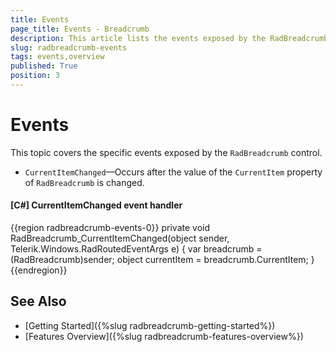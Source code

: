 ```yaml
---
title: Events
page_title: Events - Breadcrumb
description: This article lists the events exposed by the RadBreadcrumb control.
slug: radbreadcrumb-events
tags: events,overview
published: True
position: 3
---
```


# Events

This topic covers the specific events exposed by the `RadBreadcrumb` control.

* `CurrentItemChanged`&mdash;Occurs after the value of the `CurrentItem` property of `RadBreadcrumb` is changed.

#### __[C#] CurrentItemChanged event handler__
{{region radbreadcrumb-events-0}}
	private void RadBreadcrumb_CurrentItemChanged(object sender, Telerik.Windows.RadRoutedEventArgs e)
        {
		var breadcrumb = (RadBreadcrumb)sender;
		object currentItem = breadcrumb.CurrentItem;
        }
{{endregion}}    

## See Also  
 * [Getting Started]({%slug radbreadcrumb-getting-started%})
 * [Features Overview]({%slug radbreadcrumb-features-overview%})
